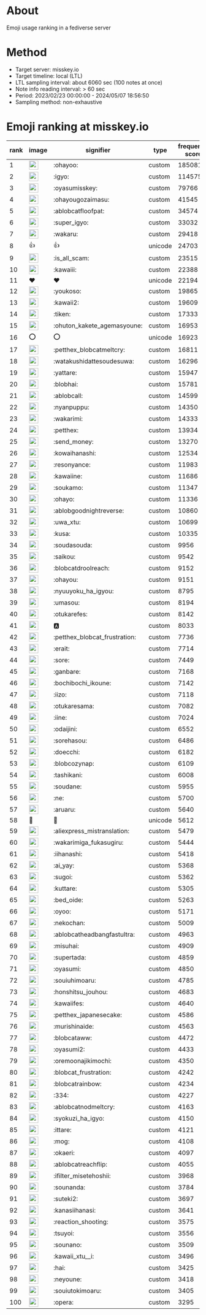 # About
Emoji usage ranking in a fediverse server

# Method
- Target server: misskey.io
- Target timeline: local (LTL)
- LTL sampling interval: about 6060 sec (100 notes at once)
- Note info reading interval: > 60 sec
- Period: 2023/02/23 00:00:00 - 2024/05/07 18:56:50 
- Sampling method: non-exhaustive

# Emoji ranking at misskey.io

|rank|image|signifier|type|frequency score|
|----|----|----|----|----|
|1|<img height="24" src="https://misskey.io/emoji/ohayoo.webp">|:ohayoo:|custom|185081|
|2|<img height="24" src="https://misskey.io/emoji/igyo.webp">|:igyo:|custom|114575|
|3|<img height="24" src="https://misskey.io/emoji/oyasumisskey.webp">|:oyasumisskey:|custom|79766|
|4|<img height="24" src="https://misskey.io/emoji/ohayougozaimasu.webp">|:ohayougozaimasu:|custom|41545|
|5|<img height="24" src="https://misskey.io/emoji/ablobcatfloofpat.webp">|:ablobcatfloofpat:|custom|34574|
|6|<img height="24" src="https://misskey.io/emoji/super_igyo.webp">|:super_igyo:|custom|33032|
|7|<img height="24" src="https://misskey.io/emoji/wakaru.webp">|:wakaru:|custom|29418|
|8|👍|👍|unicode|24703|
|9|<img height="24" src="https://misskey.io/emoji/is_all_scam.webp">|:is_all_scam:|custom|23515|
|10|<img height="24" src="https://misskey.io/emoji/kawaiii.webp">|:kawaiii:|custom|22388|
|11|❤|❤|unicode|22194|
|12|<img height="24" src="https://misskey.io/emoji/youkoso.webp">|:youkoso:|custom|19865|
|13|<img height="24" src="https://misskey.io/emoji/kawaii2.webp">|:kawaii2:|custom|19609|
|14|<img height="24" src="https://misskey.io/emoji/tiken.webp">|:tiken:|custom|17333|
|15|<img height="24" src="https://misskey.io/emoji/ohuton_kakete_agemasyoune.webp">|:ohuton_kakete_agemasyoune:|custom|16953|
|16|⭕|⭕|unicode|16923|
|17|<img height="24" src="https://misskey.io/emoji/petthex_blobcatmeltcry.webp">|:petthex_blobcatmeltcry:|custom|16811|
|18|<img height="24" src="https://misskey.io/emoji/watakushidattesoudesuwa.webp">|:watakushidattesoudesuwa:|custom|16296|
|19|<img height="24" src="https://misskey.io/emoji/yattare.webp">|:yattare:|custom|15947|
|20|<img height="24" src="https://misskey.io/emoji/blobhai.webp">|:blobhai:|custom|15781|
|21|<img height="24" src="https://misskey.io/emoji/ablobcall.webp">|:ablobcall:|custom|14599|
|22|<img height="24" src="https://misskey.io/emoji/nyanpuppu.webp">|:nyanpuppu:|custom|14350|
|23|<img height="24" src="https://misskey.io/emoji/wakarimi.webp">|:wakarimi:|custom|14333|
|24|<img height="24" src="https://misskey.io/emoji/petthex.webp">|:petthex:|custom|13934|
|25|<img height="24" src="https://misskey.io/emoji/send_money.webp">|:send_money:|custom|13270|
|26|<img height="24" src="https://misskey.io/emoji/kowaihanashi.webp">|:kowaihanashi:|custom|12534|
|27|<img height="24" src="https://misskey.io/emoji/resonyance.webp">|:resonyance:|custom|11983|
|28|<img height="24" src="https://misskey.io/emoji/kawaiine.webp">|:kawaiine:|custom|11686|
|29|<img height="24" src="https://misskey.io/emoji/soukamo.webp">|:soukamo:|custom|11347|
|30|<img height="24" src="https://misskey.io/emoji/ohayo.webp">|:ohayo:|custom|11336|
|31|<img height="24" src="https://misskey.io/emoji/ablobgoodnightreverse.webp">|:ablobgoodnightreverse:|custom|10860|
|32|<img height="24" src="https://misskey.io/emoji/uwa_xtu.webp">|:uwa_xtu:|custom|10699|
|33|<img height="24" src="https://misskey.io/emoji/kusa.webp">|:kusa:|custom|10335|
|34|<img height="24" src="https://misskey.io/emoji/soudasouda.webp">|:soudasouda:|custom|9956|
|35|<img height="24" src="https://misskey.io/emoji/saikou.webp">|:saikou:|custom|9542|
|36|<img height="24" src="https://misskey.io/emoji/blobcatdroolreach.webp">|:blobcatdroolreach:|custom|9152|
|37|<img height="24" src="https://misskey.io/emoji/ohayou.webp">|:ohayou:|custom|9151|
|38|<img height="24" src="https://misskey.io/emoji/nyuuyoku_ha_igyou.webp">|:nyuuyoku_ha_igyou:|custom|8795|
|39|<img height="24" src="https://misskey.io/emoji/umasou.webp">|:umasou:|custom|8194|
|40|<img height="24" src="https://misskey.io/emoji/otukarefes.webp">|:otukarefes:|custom|8142|
|41|<img height="24" src="https://misskey.io/emoji/a.webp">|:a:|custom|8033|
|42|<img height="24" src="https://misskey.io/emoji/petthex_blobcat_frustration.webp">|:petthex_blobcat_frustration:|custom|7736|
|43|<img height="24" src="https://misskey.io/emoji/erait.webp">|:erait:|custom|7714|
|44|<img height="24" src="https://misskey.io/emoji/sore.webp">|:sore:|custom|7449|
|45|<img height="24" src="https://misskey.io/emoji/ganbare.webp">|:ganbare:|custom|7168|
|46|<img height="24" src="https://misskey.io/emoji/bochibochi_ikoune.webp">|:bochibochi_ikoune:|custom|7142|
|47|<img height="24" src="https://misskey.io/emoji/iizo.webp">|:iizo:|custom|7118|
|48|<img height="24" src="https://misskey.io/emoji/otukaresama.webp">|:otukaresama:|custom|7082|
|49|<img height="24" src="https://misskey.io/emoji/iine.webp">|:iine:|custom|7024|
|50|<img height="24" src="https://misskey.io/emoji/odaijini.webp">|:odaijini:|custom|6552|
|51|<img height="24" src="https://misskey.io/emoji/sorehasou.webp">|:sorehasou:|custom|6486|
|52|<img height="24" src="https://misskey.io/emoji/doecchi.webp">|:doecchi:|custom|6182|
|53|<img height="24" src="https://misskey.io/emoji/blobcozynap.webp">|:blobcozynap:|custom|6109|
|54|<img height="24" src="https://misskey.io/emoji/tashikani.webp">|:tashikani:|custom|6008|
|55|<img height="24" src="https://misskey.io/emoji/soudane.webp">|:soudane:|custom|5955|
|56|<img height="24" src="https://misskey.io/emoji/ne.webp">|:ne:|custom|5700|
|57|<img height="24" src="https://misskey.io/emoji/aruaru.webp">|:aruaru:|custom|5640|
|58|🎉|🎉|unicode|5612|
|59|<img height="24" src="https://misskey.io/emoji/aliexpress_mistranslation.webp">|:aliexpress_mistranslation:|custom|5479|
|60|<img height="24" src="https://misskey.io/emoji/wakarimiga_fukasugiru.webp">|:wakarimiga_fukasugiru:|custom|5444|
|61|<img height="24" src="https://misskey.io/emoji/iihanashi.webp">|:iihanashi:|custom|5418|
|62|<img height="24" src="https://misskey.io/emoji/ai_yay.webp">|:ai_yay:|custom|5368|
|63|<img height="24" src="https://misskey.io/emoji/sugoi.webp">|:sugoi:|custom|5362|
|64|<img height="24" src="https://misskey.io/emoji/kuttare.webp">|:kuttare:|custom|5305|
|65|<img height="24" src="https://misskey.io/emoji/bed_oide.webp">|:bed_oide:|custom|5263|
|66|<img height="24" src="https://misskey.io/emoji/oyoo.webp">|:oyoo:|custom|5171|
|67|<img height="24" src="https://misskey.io/emoji/nekochan.webp">|:nekochan:|custom|5009|
|68|<img height="24" src="https://misskey.io/emoji/ablobcatheadbangfastultra.webp">|:ablobcatheadbangfastultra:|custom|4963|
|69|<img height="24" src="https://misskey.io/emoji/misuhai.webp">|:misuhai:|custom|4909|
|70|<img height="24" src="https://misskey.io/emoji/supertada.webp">|:supertada:|custom|4859|
|71|<img height="24" src="https://misskey.io/emoji/oyasumi.webp">|:oyasumi:|custom|4850|
|72|<img height="24" src="https://misskey.io/emoji/souiuhimoaru.webp">|:souiuhimoaru:|custom|4785|
|73|<img height="24" src="https://misskey.io/emoji/honshitsu_jouhou.webp">|:honshitsu_jouhou:|custom|4683|
|74|<img height="24" src="https://misskey.io/emoji/kawaiifes.webp">|:kawaiifes:|custom|4640|
|75|<img height="24" src="https://misskey.io/emoji/petthex_japanesecake.webp">|:petthex_japanesecake:|custom|4586|
|76|<img height="24" src="https://misskey.io/emoji/murishinaide.webp">|:murishinaide:|custom|4563|
|77|<img height="24" src="https://misskey.io/emoji/blobcataww.webp">|:blobcataww:|custom|4472|
|78|<img height="24" src="https://misskey.io/emoji/oyasumi2.webp">|:oyasumi2:|custom|4433|
|79|<img height="24" src="https://misskey.io/emoji/oremoonajikimochi.webp">|:oremoonajikimochi:|custom|4350|
|80|<img height="24" src="https://misskey.io/emoji/blobcat_frustration.webp">|:blobcat_frustration:|custom|4242|
|81|<img height="24" src="https://misskey.io/emoji/blobcatrainbow.webp">|:blobcatrainbow:|custom|4234|
|82|<img height="24" src="https://misskey.io/emoji/334.webp">|:334:|custom|4227|
|83|<img height="24" src="https://misskey.io/emoji/ablobcatnodmeltcry.webp">|:ablobcatnodmeltcry:|custom|4163|
|84|<img height="24" src="https://misskey.io/emoji/syokuzi_ha_igyo.webp">|:syokuzi_ha_igyo:|custom|4150|
|85|<img height="24" src="https://misskey.io/emoji/ittare.webp">|:ittare:|custom|4121|
|86|<img height="24" src="https://misskey.io/emoji/mog.webp">|:mog:|custom|4108|
|87|<img height="24" src="https://misskey.io/emoji/okaeri.webp">|:okaeri:|custom|4097|
|88|<img height="24" src="https://misskey.io/emoji/ablobcatreachflip.webp">|:ablobcatreachflip:|custom|4055|
|89|<img height="24" src="https://misskey.io/emoji/ifilter_misetehoshii.webp">|:ifilter_misetehoshii:|custom|3968|
|90|<img height="24" src="https://misskey.io/emoji/sounanda.webp">|:sounanda:|custom|3784|
|91|<img height="24" src="https://misskey.io/emoji/suteki2.webp">|:suteki2:|custom|3697|
|92|<img height="24" src="https://misskey.io/emoji/kanasiihanasi.webp">|:kanasiihanasi:|custom|3641|
|93|<img height="24" src="https://misskey.io/emoji/reaction_shooting.webp">|:reaction_shooting:|custom|3575|
|94|<img height="24" src="https://misskey.io/emoji/tsuyoi.webp">|:tsuyoi:|custom|3556|
|95|<img height="24" src="https://misskey.io/emoji/sounano.webp">|:sounano:|custom|3509|
|96|<img height="24" src="https://misskey.io/emoji/kawaii_xtu__i.webp">|:kawaii_xtu__i:|custom|3496|
|97|<img height="24" src="https://misskey.io/emoji/hai.webp">|:hai:|custom|3425|
|98|<img height="24" src="https://misskey.io/emoji/neyoune.webp">|:neyoune:|custom|3418|
|99|<img height="24" src="https://misskey.io/emoji/souiutokimoaru.webp">|:souiutokimoaru:|custom|3405|
|100|<img height="24" src="https://misskey.io/emoji/opera.webp">|:opera:|custom|3295|
